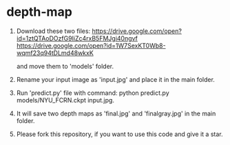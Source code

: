 # depth-map
1. Download these two files: https://drive.google.com/open?id=1ztQTAoDOzfG9IiZc4rxB5FMJgi40ngvf
                             https://drive.google.com/open?id=1W7SexKT0Wb8-wqmf23q94tDLmd48wkxK
                             
   and move them to 'models' folder.

2. Rename your input image as 'input.jpg' and place it in the main folder.


3. Run 'predict.py' file with command: python predict.py models/NYU_FCRN.ckpt input.jpg.


4. It will save two depth maps as 'final.jpg' and 'finalgray.jpg' in the main folder.


5. Please fork this repository, if you want to use this code and give it a star.
